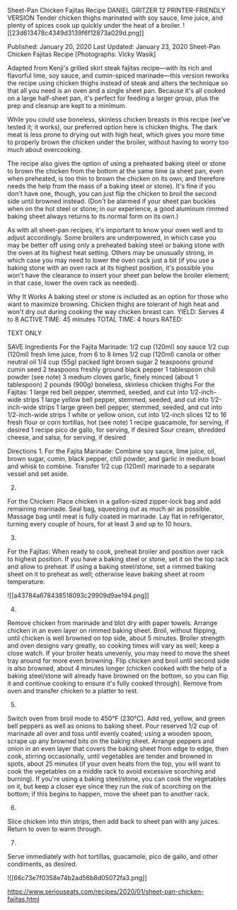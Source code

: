 Sheet-Pan Chicken Fajitas Recipe
DANIEL GRITZER
12     PRINTER-FRIENDLY VERSION
Tender chicken thighs marinated with soy sauce, lime juice, and plenty of spices cook up quickly under the heat of a broiler.
![[23d613478c4349d3139f6f12873a029d.png]]

Published: January 20, 2020 Last Updated: January 23, 2020
Sheet-Pan Chicken Fajitas Recipe
[Photographs: Vicky Wasik]

Adapted from Kenji's grilled skirt steak fajitas recipe—with its rich and flavorful lime, soy sauce, and cumin-spiced marinade—this version reworks the recipe using chicken thighs instead of steak and alters the technique so that all you need is an oven and a single sheet pan. Because it's all cooked on a large half-sheet pan, it's perfect for feeding a larger group, plus the prep and cleanup are kept to a minimum.

While you could use boneless, skinless chicken breasts in this recipe (we've tested it; it works), our preferred option here is chicken thighs. The dark meat is less prone to drying out with high heat, which gives you more time to properly brown the chicken under the broiler, without having to worry too much about overcooking.

The recipe also gives the option of using a preheated baking steel or stone to brown the chicken from the bottom at the same time (a sheet pan, even when preheated, is too thin to brown the chicken on its own, and therefore needs the help from the mass of a baking steel or stone). It's fine if you don't have one, though, you can just flip the chicken to broil the second side until browned instead. (Don't be alarmed if your sheet pan buckles when on the hot steel or stone; in our experience, a good aluminum rimmed baking sheet always returns to its normal form on its own.)

As with all sheet-pan recipes, it's important to know your oven well and to adjust accordingly. Some broilers are underpowered, in which case you may be better off using only a preheated baking steel or baking stone with the oven at its highest heat setting. Others may be unusually strong, in which case you may need to lower the oven rack just a bit (if you use a baking stone with an oven rack at its highest position, it's possible you won't have the clearance to insert your sheet pan below the broiler element; in that case, lower the oven rack as needed).

Why It Works
A baking steel or stone is included as an option for those who want to maximize browning.
Chicken thighs are tolerant of high heat and won't dry out during cooking the way chicken breast can.
YIELD:
Serves 4 to 8
ACTIVE TIME:
45 minutes
TOTAL TIME:
4 hours
RATED:

TEXT ONLY 

 SAVE
Ingredients
For the Fajita Marinade:
1/2 cup (120ml) soy sauce
1/2 cup (120ml) fresh lime juice, from 6 to 8 limes
1/2 cup (120ml) canola or other neutral oil
1/4 cup (55g) packed light brown sugar
2 teaspoons ground cumin seed
2 teaspoons freshly ground black pepper
1 tablespoon chili powder (see note)
3 medium cloves garlic, finely minced (about 1 tablespoon)
2 pounds (900g) boneless, skinless chicken thighs
For the Fajitas:
1 large red bell pepper, stemmed, seeded, and cut into 1/2-inch-wide strips
1 large yellow bell pepper, stemmed, seeded, and cut into 1/2-inch-wide strips
1 large green bell pepper, stemmed, seeded, and cut into 1/2-inch-wide strips
1 white or yellow onion, cut into 1/2-inch slices
12 to 16 fresh flour or corn tortillas, hot (see note)
1 recipe guacamole, for serving, if desired
1 recipe pico de gallo, for serving, if desired
Sour cream, shredded cheese, and salsa, for serving, if desired

Directions
1.
For the Fajita Marinade: Combine soy sauce, lime juice, oil, brown sugar, cumin, black pepper, chili powder, and garlic in medium bowl and whisk to combine. Transfer 1/2 cup (120ml) marinade to a separate vessel and set aside.

2.
For the Chicken: Place chicken in a gallon-sized zipper-lock bag and add remaining marinade. Seal bag, squeezing out as much air as possible. Massage bag until meat is fully coated in marinade. Lay flat in refrigerator, turning every couple of hours, for at least 3 and up to 10 hours.

3.
For the Fajitas: When ready to cook, preheat broiler and position over rack to highest position. If you have a baking steel or stone, set it on the top rack and allow to preheat. If using a baking steel/stone, set a rimmed baking sheet on it to preheat as well; otherwise leave baking sheet at room temperature.

![[a43784a678438518093c29909d9ae194.png]]

4.
Remove chicken from marinade and blot dry with paper towels. Arrange chicken in an even layer on rimmed baking sheet. Broil, without flipping, until chicken is well browned on top side, about 5 minutes. Broiler strength and oven designs vary greatly, so cooking times will vary as well; keep a close watch. If your broiler heats unevenly, you may need to move the sheet tray around for more even browning. Flip chicken and broil until second side is also browned, about 4 minutes longer (chicken cooked with the help of a baking steel/stone will already have browned on the bottom, so you can flip it and continue cooking to ensure it's fully cooked through). Remove from oven and transfer chicken to a platter to rest.

5.
Switch oven from broil mode to 450°F (230°C). Add red, yellow, and green bell peppers as well as onions to baking sheet. Pour reserved 1/2 cup of marinade all over and toss until evenly coated; using a wooden spoon, scrape up any browned bits on the baking sheet. Arrange peppers and onion in an even layer that covers the baking sheet from edge to edge, then cook, stirring occasionally, until vegetables are tender and browned in spots, about 25 minutes (if your oven heats from the top, you will want to cook the vegetables on a middle rack to avoid excessive scorching and burning). If you're using a baking steel/stone, you can cook the vegetables on it, but keep a closer eye since they run the risk of scorching on the bottom; if this begins to happen, move the sheet pan to another rack.

6.
Slice chicken into thin strips, then add back to sheet pan with any juices. Return to oven to warm through.

7.
Serve immediately with hot tortillas, guacamole, pico de gallo, and other condiments, as desired.

![[66c73e7f0358e74b2ad56b8d05072fa3.png]]

https://www.seriouseats.com/recipes/2020/01/sheet-pan-chicken-fajitas.html

